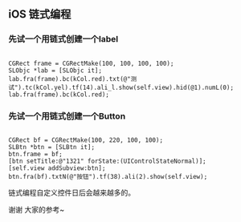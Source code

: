 ## iOS 链式编程

### 先试一个用链式创建一个label
```oc

CGRect frame = CGRectMake(100, 100, 100, 100);
SLObjc *lab = [SLObjc it];
lab.fra(frame).bc(kCol.red).txt(@"测试").tc(kCol.yel).tf(14).ali_l.show(self.view).hid(@1).numL(0);
lab.fra(frame).bc(kCol.red);

```

### 先试一个用链式创建一个Button
```oc

CGRect bf = CGRectMake(100, 220, 100, 100);
SLBtn *btn = [SLBtn it];
btn.frame = bf;
[btn setTitle:@"1321" forState:(UIControlStateNormal)];
[self.view addSubview:btn];
btn.fra(bf).txtN(@"按钮").tf(38).ali(2).show(self.view);

```

链式编程自定义控件日后会越来越多的。

谢谢 大家的参考~
